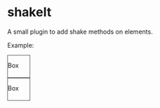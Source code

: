 # shakeIt
A small plugin to add shake methods on elements.

Example:

<!DOCTYPE html>
<html>
<head>
	<style type="text/css">
		#button {position: absolute; width: 50px;height: 50px;background-color: red; transition: all 0.3s linear 0s}
		.move {margin: 0 0 0 100px}
		.box {position: relative; width: 50px; height: 50px; border: 1px solid #4c4c4c}
	</style>
	<title>ShakeIt</title>
</head>
<body>
  <div class="box">
  	<p>Box</p>
  </div>
  <div class="box">
  	<p>Box</p>
  </div>
<script src="http://ajax.googleapis.com/ajax/libs/jquery/1/jquery.min.js"></script>
<script type="text/javascript">

  $('.box').on('click', function() {
  	$(this).shake({
  		howMany: 2, // how many times we want the element to shake
  		animationDirection: {left: 20}, // which direction to shake (X/Y)
  		originalPos: {left: 0} // what position to to return to
  	});		
  });

	</script>
</body>
</html>
